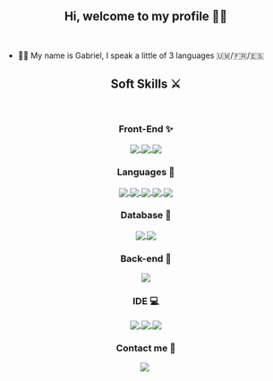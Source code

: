 <div align="center">
<h2> Hi, welcome to my profile 👋🏼</h2>
</div>
  <br>
  
  - 👦🏻 My name is Gabriel, I speak a little of 3 languages 🇺🇲/🇫🇷/🇪🇸
  
  
  
  
  
  
  
  
  
  
  
  
  
  
  
  
  
  
  <h2 align="center"> Soft Skills ⚔️ </h2>
  
  <br>
  
  <h3 align="center"> Front-End ✨</h3>
  <div align="center">
  <a href="https://developer.mozilla.org/docs/Web/HTML"> <img align="center" src="https://img.shields.io/badge/HTML5-E34F26?style=for-the-badge&logo=html5&logoColor=white"/> </a>
  <a href="https://developer.mozilla.org/docs/Web/CSS"> <img align="center" src="https://img.shields.io/badge/CSS3-1572B6?style=for-the-badge&logo=css3&logoColor=white"/> </a>
  <a href="https://getbootstrap.com/docs/4.1/getting-started/introduction/"> <img align="center" src="https://img.shields.io/badge/Bootstrap-563D7C?style=for-the-badge&logo=bootstrap&logoColor=white"> </a>
 </div>
 
 <h3 align="center"> Languages 📂</h3>
 <div align="center">
<a href="https://developer.mozilla.org/docs/Web/JavaScript"> <img align="center" src="https://img.shields.io/badge/JavaScript-323330?style=for-the-badge&logo=javascript&logoColor=F7DF1E"> </a>
<a href="https://docs.python.org/3/"> <img align="center" src="https://img.shields.io/badge/Python-FFD43B?style=for-the-badge&logo=python&logoColor=blue"> </a>
<a href="https://www.php.net/docs.php"> <img align="center" src="https://img.shields.io/badge/PHP-777BB4?style=for-the-badge&logo=php&logoColor=white"> </a>
 <a href="https://docs.microsoft.com/dotnet/csharp/"> <img align="center" src="https://img.shields.io/badge/C%23-239120?style=for-the-badge&logo=c-sharp&logoColor=white"> </a>
 <a href="https://www.lua.org/docs.html"> <img align="center"src="https://img.shields.io/badge/Lua-2C2D72?style=for-the-badge&logo=lua&logoColor=white"> </a>
</div>

 <h3 align="center"> Database 🎲 </h3>
 <div align="center">
 <a href="https://dev.mysql.com/doc/"> <img align="center" src="https://img.shields.io/badge/MySQL-005C84?style=for-the-badge&logo=mysql&logoColor=white"> </a>
<a href""> <img align="center" src="https://img.shields.io/badge/SQLite-07405E?style=for-the-badge&logo=sqlite&logoColor=white"> </a>

 <h3 align="center"> Back-end 🧱 </h3>
<div align="center">
 <a href="https://nodejs.org/en/docs/"> <img align="center" src="https://img.shields.io/badge/Node.js-339933?style=for-the-badge&logo=nodedotjs&logoColor=white"> </a>
</div>


 
 <h3 align="center"> IDE 💻</h3>
 <div align="center">
 <a href="https://code.visualstudio.com/docs"> <img align="center" src="https://img.shields.io/badge/VSCode-0078D4?style=for-the-badge&logo=visual%20studio%20code&logoColor=white"> </a>
 <a href="https://docs.microsoft.com/isualstudio/windows/?view=vs-2022"> <img align="center" src="https://img.shields.io/badge/Visual_Studio-5C2D91?style=for-the-badge&logo=visual%20studio&logoColor=white"> </a>
 <a href="https://www.jetbrains.com/phpstorm/documentation/"> <img align="center" src="http://img.shields.io/badge/-PHPStorm-181717?style=for-the-badge&logo=phpstorm&logoColor=white"> </a>


<h3 align="center"> Contact me 📱</h3>
 <div align="center">
 <a href="mailto:secyz.dev@gmail.com "> <img align="center" src="https://img.shields.io/badge/Gmail-D14836?style=for-the-badge&logo=gmail&logoColor=white">
   
   
   
   
   
   
   <img align="right" alt="logo-gabriel"  width="1" src="https://user-images.githubusercontent.com/92191800/173620239-488926cf-9aea-4fd7-bc39-3944c07068a1.png">
